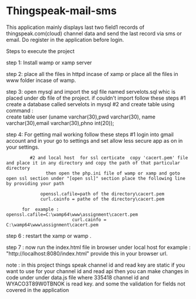# Thingspeak-mail-sms


  This application mainly displays last two field1 records  of thingspeak.com(cloud) channel data and send the last record via sms or email.
Do register in the application before login.


Steps to execute the project
  
step 1: Install wamp or xamp server 

step  2: place all the files in httpd incase of xamp 
             or place all the files in www folder incase of wamp.

step 3: open mysql and import the sql file named servelots.sql whic is placed under db file of the project. if couldn't import follow these steps
             #1 create a database  called servelots in mysql
             #2 and create table using command  :  
                 create table user (uname varchar(30),pwd varchar(30), name varchar(30),email varchar(30),phno int(20));
 

step 4: For getting mail working follow these steps
             #1  login into gmail account and in your go to settings and set allow less secure app as on in your settings.
             
             #2 and local host  for ssl certicate  copy 'cacert.pem' file and place it in any directory and copy the path of that particular directory
                   then open the php.ini file of wamp or xamp and goto open ssl section under "[open ssl]" section place the following line by providing your path
        
                 openssl.cafile=path of the directory\cacert.pem   
                 curl.cainfo = pathe of the directory\cacert.pem
    
          for  example :  openssl.cafile=C:\wamp64\www\assignment\cacert.pem
                             curl.cainfo = C:\wamp64\www\assignment\cacert.pem


step 6 : restart the xamp or wamp .

step 7 : now run the index.html file in browser under local host
             for example  : "http://localhost:8080/index.html" provide this in your browser url.



note : in this project things speak channel id and read key are static if you want to use for your channel id and read api then you can make changes in code under
         under data.js file where 335418 channel id and  WYACO3T89W0TBNOK is read key.
         and some the validation for fields not covered  in the application              